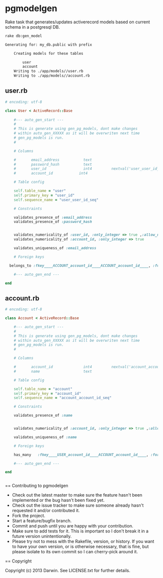 # pgmodelgen

Rake task that generates/updates activerecord models based on current schema in a postgresql DB.

```bash
rake db:gen_model

Generating for: my_db.public with prefix 

	Creating models for these tables

		user
		account
	Writing to ./app/models//user.rb
	Writing to ./app/models//account.rb

```

## user.rb

```ruby
# encoding: utf-8

class User < ActiveRecord::Base 
  
	#--- auto_gen_start ---
	#
	# This is generate using gen_pg_models, dont make changes
	# within auto_gen_XXXXX as it will be overwriten next time
	# gen_pg_models is run.
	#

	# Columns

	#		email_address       	text       
	#		password_hash       	text       
	#		user_id             	int4      	 nextval('user_user_id_seq'::regclass)
	#		account_id            int4      	 

	# Table config 

	self.table_name = "user"
	self.primary_key = "user_id"
	self.sequence_name = "user_user_id_seq"

	# Constraints 

	validates_presence_of :email_address 
	validates_presence_of :password_hash 


	validates_numericality_of :user_id, :only_integer => true ,:allow_nil => true 
	validates_numericality_of :account_id, :only_integer => true

	validates_uniqueness_of :email_address

	# Foreign keys 

  belongs_to :fkey____ACCOUNT_account_id____ACCOUNT_account_id____, :foreign_key => :account_id, :primary_key => :account_id, :class_name => "Account"

	#--- auto_gen_end ---

end
```

## account.rb

```ruby
# encoding: utf-8

class Account < ActiveRecord::Base 

	#--- auto_gen_start ---
	#
	# This is generate using gen_pg_models, dont make changes
	# within auto_gen_XXXXX as it will be overwriten next time
	# gen_pg_models is run.
	#

	# Columns

	#		account_id          	int4      	 nextval('account_account_id_seq'::regclass) 
	#		name                	text

	# Table config 

	self.table_name = "account"
	self.primary_key = "account_id"
	self.sequence_name = "account_account_id_seq"

	# Constraints 

	validates_presence_of :name 


	validates_numericality_of :account_id, :only_integer => true ,:allow_nil => true 

	validates_uniqueness_of :name

	# Foreign keys 

	has_many   :fkey____USER_account_id____ACCOUNT_account_id____, :foreign_key => :account_id, :primary_key => :account_id, :class_name => "User"

	#--- auto_gen_end ---

end 



```


== Contributing to pgmodelgen
 
* Check out the latest master to make sure the feature hasn't been implemented or the bug hasn't been fixed yet.
* Check out the issue tracker to make sure someone already hasn't requested it and/or contributed it.
* Fork the project.
* Start a feature/bugfix branch.
* Commit and push until you are happy with your contribution.
* Make sure to add tests for it. This is important so I don't break it in a future version unintentionally.
* Please try not to mess with the Rakefile, version, or history. If you want to have your own version, or is otherwise necessary, that is fine, but please isolate to its own commit so I can cherry-pick around it.

== Copyright

Copyright (c) 2013 Darwin. See LICENSE.txt for
further details.

